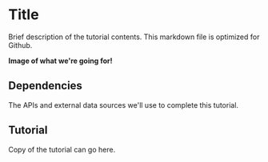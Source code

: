 # Title

Brief description of the tutorial contents. This markdown file is optimized for Github.

**Image of what we're going for!**

## Dependencies

The APIs and external data sources we'll use to complete this tutorial.

## Tutorial

Copy of the tutorial can go here.